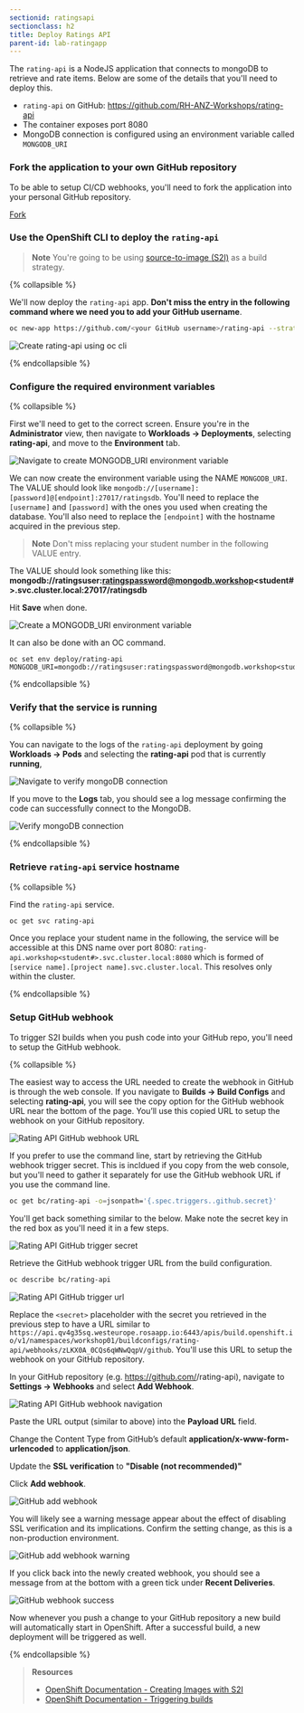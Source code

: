 ```yaml
---
sectionid: ratingsapi
sectionclass: h2
title: Deploy Ratings API
parent-id: lab-ratingapp
---
```


The `rating-api` is a NodeJS application that connects to mongoDB to retrieve and rate items. Below are some of the details that you'll need to deploy this.

- `rating-api` on GitHub: <https://github.com/RH-ANZ-Workshops/rating-api>
- The container exposes port 8080
- MongoDB connection is configured using an environment variable called `MONGODB_URI`

### Fork the application to your own GitHub repository

To be able to setup CI/CD webhooks, you'll need to fork the application into your personal GitHub repository.

<a class="github-button" href="https://github.com/RH-ANZ-Workshops/rating-api/fork" data-icon="octicon-repo-forked" data-size="large" aria-label="Fork RH-ANZ-Workshop/rating-api on GitHub">Fork</a>

### Use the OpenShift CLI to deploy the `rating-api`

> **Note** You're going to be using [source-to-image (S2I)](#source-to-image-s2i) as a build strategy.

{% collapsible %}

We'll now deploy the `rating-api` app. **Don't miss the entry in the following command where we need you to add your GitHub username**.

```sh
oc new-app https://github.com/<your GitHub username>/rating-api --strategy=source
```

![Create rating-api using oc cli](media/oc-newapp-ratingapi.png)

{% endcollapsible %}

### Configure the required environment variables

{% collapsible %}

First we'll need to get to the correct screen. Ensure you're in the **Administrator** view, then navigate to **Workloads -> Deployments**, selecting **rating-api**, and move to the **Environment** tab.

![Navigate to create MONGODB_URI environment variable](media/rating-api-envvars-navigate.png)

We can now create the environment variable using the NAME `MONGODB_URI`. The VALUE should look like `mongodb://[username]:[password]@[endpoint]:27017/ratingsdb`. You'll need to replace the `[username]` and `[password]` with the ones you used when creating the database. You'll also need to replace the `[endpoint]` with the hostname acquired in the previous step.

> **Note** Don't miss replacing your student number in the following VALUE entry. 

The VALUE should look something like this: **mongodb://ratingsuser:ratingspassword@mongodb.workshop<student#>.svc.cluster.local:27017/ratingsdb**

Hit **Save** when done.

![Create a MONGODB_URI environment variable](media/rating-api-envvars.png)

It can also be done with an OC command.

```
oc set env deploy/rating-api MONGODB_URI=mongodb://ratingsuser:ratingspassword@mongodb.workshop<student#>.svc.cluster.local:27017/ratingsdb
```

{% endcollapsible %}

### Verify that the service is running

{% collapsible %}

You can navigate to the logs of the `rating-api` deployment by going **Workloads -> Pods** and selecting the  **rating-api** pod that is currently **running**, 

![Navigate to verify mongoDB connection](media/rating-api-navigate.png)

If you move to the **Logs** tab, you should see a log message confirming the code can successfully connect to the MongoDB.

![Verify mongoDB connection](media/rating-api-working.png)

{% endcollapsible %}

### Retrieve `rating-api` service hostname

{% collapsible %}

Find the `rating-api` service.

```sh
oc get svc rating-api
```

Once you replace your student name in the following, the service will be accessible at this DNS name over port 8080: `rating-api.workshop<student#>.svc.cluster.local:8080` which is formed of `[service name].[project name].svc.cluster.local`. This resolves only within the cluster.

{% endcollapsible %}

### Setup GitHub webhook

To trigger S2I builds when you push code into your GitHub repo, you'll need to setup the GitHub webhook.

{% collapsible %}

The easiest way to access the URL needed to create the webhook in GitHub is through the web console. If you navigate to **Builds -> Build Configs** and selecting **rating-api**, you will see the copy option for the GitHub webhook URL near the bottom of the page. You’ll use this copied URL to setup the webhook on your GitHub repository.

![Rating API GitHub webhook URL](media/rating-api-github-webhook-url-console.png)

If you prefer to use the command line, start by retrieving the GitHub webhook trigger secret. This is incldued if you copy from the web console, but you'll need to gather it separately for use the GitHub webhook URL if you use the command line.

```sh
oc get bc/rating-api -o=jsonpath='{.spec.triggers..github.secret}'
```

You'll get back something similar to the below. Make note the secret key in the red box as you'll need it in a few steps.

![Rating API GitHub trigger secret](media/rating-api-github-secret.png)

Retrieve the GitHub webhook trigger URL from the build configuration.

```sh
oc describe bc/rating-api
```

![Rating API GitHub trigger url](media/rating-api-github-webhook-url.png)

Replace the `<secret>` placeholder with the secret you retrieved in the previous step to have a URL similar to `https://api.qv4g35sq.westeurope.rosaapp.io:6443/apis/build.openshift.io/v1/namespaces/workshop01/buildconfigs/rating-api/webhooks/zLKX0A_0CQs6qWNwQqpV/github`. You'll use this URL to setup the webhook on your GitHub repository.

In your GitHub repository (e.g. https://github.com/<your GitHub username>/rating-api), navigate to **Settings -> Webhooks** and select **Add Webhook**.

![Rating API GitHub webhook navigation](media/rating-api-github-webhook-navigation.png)

Paste the URL output (similar to above) into the **Payload URL** field.

Change the Content Type from GitHub’s default **application/x-www-form-urlencoded** to **application/json**.

Update the **SSL verification** to **"Disable (not recommended)"** 

Click **Add webhook**.

![GitHub add webhook](media/rating-api-github-addwebhook.png)

You will likely see a warning message appear about the effect of disabling SSL verification and its implications. Confirm the setting change, as this is a non-production environment.

![GitHub add webhook warning](media/rating-api-github-addwebhook-warning.png)

If you click back into the newly created webhook, you should see a message from at the bottom with a green tick under **Recent Deliveries**.

![GitHub webhook success](media/rating-api-webhook-success.png)

Now whenever you push a change to your GitHub repository a new build will automatically start in OpenShift. After a successful build, a new deployment will be triggered as well.

{% endcollapsible %}

> **Resources**
> * [OpenShift Documentation - Creating Images with S2I](https://docs.openshift.com/container-platform/latest/openshift_images/using_images/using-s21-images.html)
> * [OpenShift Documentation - Triggering builds](https://docs.openshift.com/container-platform/latest/cicd/builds/triggering-builds-build-hooks.html)
